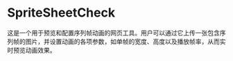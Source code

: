 # SpriteSheetCheck
这是一个用于预览和配置序列帧动画的网页工具。用户可以通过它上传一张包含序列帧的图片，并设置动画的各项参数，如单帧的宽度、高度以及播放帧率，从而实时预览动画效果。
